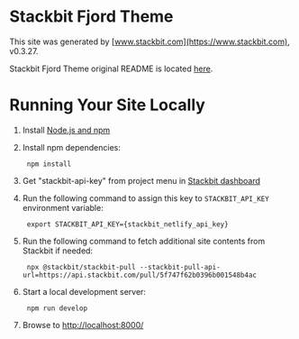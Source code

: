 # Stackbit Fjord Theme

This site was generated by [www.stackbit.com](https://www.stackbit.com), v0.3.27.

Stackbit Fjord Theme original README is located [here](./README.theme.md).

# Running Your Site Locally

1. Install [Node.js and npm](https://nodejs.org/en/)

1. Install npm dependencies:

        npm install

1. Get "stackbit-api-key" from project menu in [Stackbit dashboard](https://app.stackbit.com/dashboard)

1. Run the following command to assign this key to `STACKBIT_API_KEY` environment variable:

        export STACKBIT_API_KEY={stackbit_netlify_api_key}

1. Run the following command to fetch additional site contents from Stackbit if needed:

        npx @stackbit/stackbit-pull --stackbit-pull-api-url=https://api.stackbit.com/pull/5f747f62b0396b001548b4ac

1. Start a local development server:

        npm run develop

1. Browse to [http://localhost:8000/](http://localhost:8000/)
